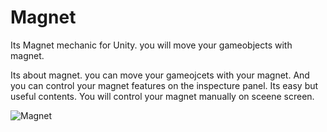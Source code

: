 # Magnet
Its Magnet mechanic for Unity. you will move your gameobjects with magnet.

Its about magnet. you can move your gameojcets with your magnet. And you can control your magnet features on the inspecture panel. Its easy but useful contents. You will control your magnet manually on sceene screen.

![Magnet](https://github.com/ferhatsimsk/Magnet/assets/143225386/09a707cc-a2a1-45c9-92ea-d0451846beae)

